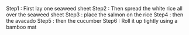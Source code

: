 Step1 : First lay one seaweed sheet 
Step2 : Then spread the white rice all over the seaweed sheet
Step3 : place the salmon on the rice
Step4 : then the avacado
Step5 : then the cucumber
Step6 : Roll it up tightly using a bamboo mat


